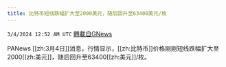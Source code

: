 ```yaml
---
title: 比特币短线跌幅扩大至2000美元，随后回升至63400美元/枚
---
```

`3/4/2024 12:52 AM UTC` [轉載自GNews](https://gnews.org/articles/2361820)

PANews [[zh:3月4日]]消息，行情显示，[[zh:比特币]]价格刚刚短线跌幅扩大至2000[[zh:美元]]，随后回升至63400[[zh:美元]]/枚。
